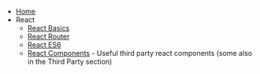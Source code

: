 - [Home](/)
- React
  - [React Basics](/React/ReactBasics)
  - [React Router](/React/ReactRouter)
  - [React ES6](/React/ReactWithClasses)
  - [React Components](/React/ReactComponents) - Useful third party react components (some also in the Third Party section)
